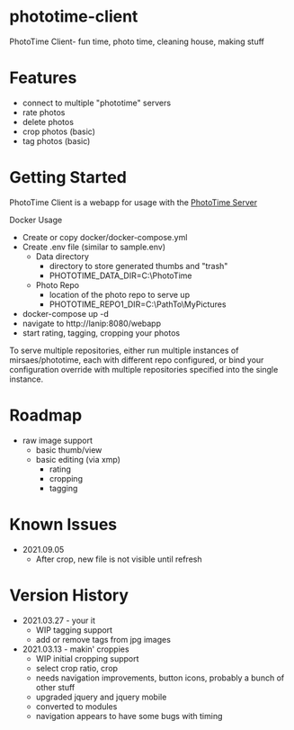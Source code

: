 # phototime-client
PhotoTime Client- fun time, photo time, cleaning house, making stuff

# Features
* connect to multiple "phototime" servers
* rate photos
* delete photos
* crop photos (basic)
* tag photos (basic)

# Getting Started
PhotoTime Client is a webapp for usage with the [PhotoTime Server](https://github.com/mirsaes/phototime-server)

Docker Usage
* Create or copy docker/docker-compose.yml
* Create .env file (similar to sample.env)
  * Data directory
    * directory to store generated thumbs and "trash"
    * PHOTOTIME_DATA_DIR=C:\\PhotoTime
  * Photo Repo
    * location of the photo repo to serve up
    * PHOTOTIME_REPO1_DIR=C:\\PathTo\\MyPictures
* docker-compose up -d
* navigate to http://lanip:8080/webapp
* start rating, tagging, cropping your photos

To serve multiple repositories, either run multiple instances of mirsaes/phototime, each with different repo configured, or bind your configuration override with multiple repositories specified into the single instance.

# Roadmap
* raw image support
  * basic thumb/view
  * basic editing (via xmp)
    * rating
    * cropping
    * tagging

# Known Issues
* 2021.09.05
  * After crop, new file is not visible until refresh

# Version History
* 2021.03.27 - your it
  * WIP tagging support
  * add or remove tags from jpg images
* 2021.03.13 - makin' croppies
  * WIP initial cropping support
  * select crop ratio, crop
  * needs navigation improvements, button icons, probably a bunch of other stuff
  * upgraded jquery and jquery mobile
  * converted to modules
  * navigation appears to have some bugs with timing
